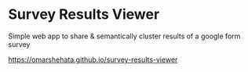 # Survey Results Viewer

Simple web app to share &amp; semantically cluster results of a google form survey

https://omarshehata.github.io/survey-results-viewer